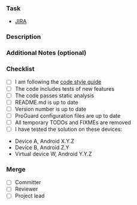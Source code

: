 ### Task
<!-- Add links to JIRA task and other relevant resources -->
 - [JIRA](https://netguru.atlassian.net/browse/ADR-)
 
### Description
<!-- Describe the solution, changes, possible problems etc. -->
 
### Additional Notes (optional)
<!-- Provide any additional notes: quick tips for the reviewer, related PRs, screenshots, et al.). -->
 
### Checklist
<!-- Replace the empty checkboxes [ ] below with checked ones [x] accordingly -->
 - [ ] I am following the [code style guide](https://netguru.atlassian.net/wiki/display/ANDROID/Android+best+practices)
 - [ ] The code includes tests of new features
 - [ ] The code passes static analysis
 - [ ] README.md is up to date
 - [ ] Version number is up to date
 - [ ] ProGuard configuration files are up to date
 - [ ] All temporary TODOs and FIXMEs are removed
 - [ ] I have tested the solution on these devices:
  * Device A, Android X.Y.Z
  * Device B, Android Z.Y
  * Virtual device W, Android Y.Y.Z
  
### Merge
<!-- Mark person(s) allowed to perform merge to the target branch with [x] (can be multiple) -->
 - [ ] Committer
 - [ ] Reviewer
 - [ ] Project lead